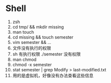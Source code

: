# Shell

1. zsh
2. cd tmp/ && mkdir missing
3. man touch
4. cd missing && touch semester
5. vim semester && ...
6. 文件没有执行的权限
7. sh 有执行权限 ./semester 没有权限
8. man chmod
9. chmod -x semester
10. stat semester | grep Modify > last-modified.txt
11. 用的是虚拟机，好像没有办法查看这些信息
